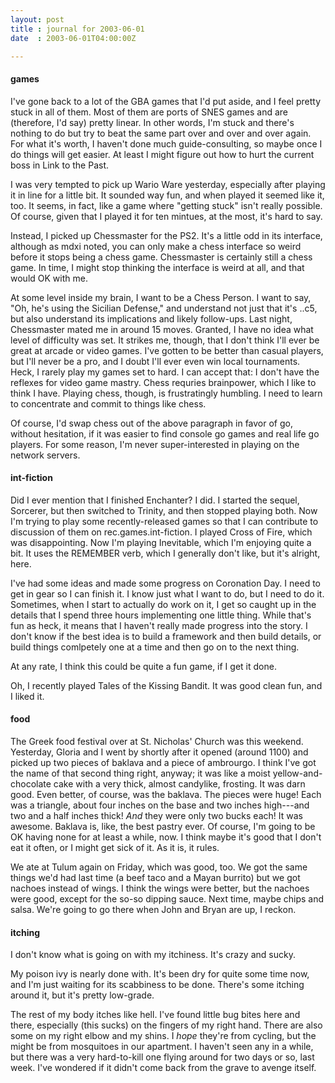 ```yaml
---
layout: post
title : journal for 2003-06-01
date  : 2003-06-01T04:00:00Z

---
```

<h4>games</h4>I've gone back to a lot of the GBA games that I'd put aside, and I feel pretty stuck in all of them.  Most of them are ports of SNES games and are (therefore, I'd say) pretty linear.  In other words, I'm stuck and there's nothing to do but try to beat the same part over and over and over again.  For what it's worth, I haven't done much guide-consulting, so maybe once I do things will get easier.  At least I might figure out how to hurt the current boss in Link to the Past.

I was very tempted to pick up Wario Ware yesterday, especially after playing it in line for a little bit.  It sounded way fun, and when played it seemed like it, too.  It seems, in fact, like a game where "getting stuck" isn't really possible.  Of course, given that I played it for ten mintues, at the most, it's hard to say.

Instead, I picked up Chessmaster for the PS2.  It's a little odd in its interface, although as mdxi noted, you can only make a chess interface so weird before it stops being a chess game.  Chessmaster is certainly still a chess game.  In time, I might stop thinking the interface is weird at all, and that would OK with me.

At some level inside my brain, I want to be a Chess Person.  I want to say, "Oh, he's using the Sicilian Defense," and understand not just that it's ..c5, but also understand its implications and likely follow-ups.  Last night, Chessmaster mated me in around 15 moves.  Granted, I have no idea what level of difficulty was set.  It strikes me, though, that I don't think I'll ever be great at arcade or video games.  I've gotten to be better than casual players, but I'll never be a pro, and I doubt I'll ever even win local tournaments. Heck, I rarely play my games set to hard.  I can accept that: I don't have the reflexes for video game mastry.  Chess requries brainpower, which I like to think I have.  Playing chess, though, is frustratingly humbling.  I need to learn to concentrate and commit to things like chess.

Of course, I'd swap chess out of the above paragraph in favor of go, without hesitation, if it was easier to find console go games and real life go players. For some reason, I'm never super-interested in playing on the network servers.<h4>int-fiction</h4>Did I ever mention that I finished Enchanter?  I did.  I started the sequel, Sorcerer, but then switched to Trinity, and then stopped playing both.  Now I'm trying to play some recently-released games so that I can contribute to discussion of them on rec.games.int-fiction.  I played Cross of Fire, which was disappointing.  Now I'm playing Inevitable, which I'm enjoying quite a bit.  It uses the REMEMBER verb, which I generally don't like, but it's alright, here.

I've had some ideas and made some progress on Coronation Day.  I need to get in gear so I can finish it.  I know just what I want to do, but I need to do it. Sometimes, when I start to actually do work on it, I get so caught up in the details that I spend three hours implementing one little thing.  While that's fun as heck, it means that I haven't really made progress into the story.  I don't know if the best idea is to build a framework and then build details, or build things comlpetely one at a time and then go on to the next thing.

At any rate, I think this could be quite a fun game, if I get it done.

Oh, I recently played Tales of the Kissing Bandit.  It was good clean fun, and I liked it.<h4>food</h4>The Greek food festival over at St. Nicholas' Church was this weekend. Yesterday, Gloria and I went by shortly after it opened (around 1100) and picked up two pieces of baklava and a piece of ambrourgo.  I think I've got the name of that second thing right, anyway;  it was like a moist yellow-and-chocolate cake with a very thick, almost candylike, frosting.  It was darn good.  Even better, of course, was the baklava.  The pieces were huge! Each was a triangle, about four inches on the base and two inches high---and two and a half inches thick!  <em>And</em> they were only two bucks each!  It was awesome.  Baklava is, like, the best pastry ever.  Of course, I'm going to be OK having none for at least a while, now.  I think maybe it's good that I don't eat it often, or I might get sick of it.  As it is, it rules.

We ate at Tulum again on Friday, which was good, too.  We got the same things we'd had last time (a beef taco and a Mayan burrito) but we got nachoes instead of wings.  I think the wings were better, but the nachoes were good, except for the so-so dipping sauce.  Next time, maybe chips and salsa.  We're going to go there when John and Bryan are up, I reckon.<h4>itching</h4>I don't know what is going on with my itchiness.  It's crazy and sucky.

My poison ivy is nearly done with.  It's been dry for quite some time now, and I'm just waiting for its scabbiness to be done.  There's some itching around it, but it's pretty low-grade.

The rest of my body itches like hell.  I've found little bug bites here and there, especially (this sucks) on the fingers of my right hand.  There are also some on my right elbow and my shins.  I <em>hope</em> they're from cycling, but the might be from mosquitoes in our apartment.  I haven't seen any in a while, but there was a very hard-to-kill one flying around for two days or so, last week.  I've wondered if it didn't come back from the grave to avenge itself.

